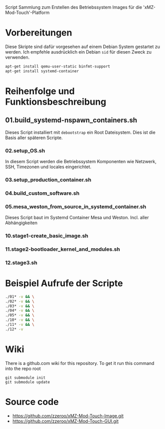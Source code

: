 Script Sammlung zum Erstellen des Betriebssystem Images für die 'xMZ-Mod-Touch'-Platform

# Vorbereitungen
Diese Skripte sind dafür vorgesehen auf einem Debian System gestartet zu werden.
Ich empfehle ausdrücklich ein Debian `sid` für diesen Zweck zu verwenden.

```bash
apt-get install qemu-user-static binfmt-support
apt-get install systemd-container
```


# Reihenfolge und Funktionsbeschreibung

## 01.build_systemd-nspawn_containers.sh
Dieses Script installiert mit `debootstrap` ein Root Dateisystem. Dies ist die Basis aller späteren Scripte.

### 02.setup_OS.sh
In diesem Script werden die Betriebssystem Komponenten wie Netzwerk, SSH, Timezonen und locales eingerichtet.

### 03.setup_production_container.sh
### 04.build_custom_software.sh
### 05.mesa_weston_from_source_in_systemd_container.sh
Dieses Script baut im Systemd Container Mesa und Weston. Incl. aller Abhängigkeiten


### 10.stage1-create_basic_image.sh
### 11.stage2-bootloader_kernel_and_modules.sh
### 12.stage3.sh

# Beispiel Aufrufe der Scripte
```bash
./01* -v && \
./02* -v && \
./03* -v && \
./04* -v && \
./05* -v && \
./10* -v && \
./11* -v && \
./12* -v
```

# Wiki

There is a github.com wiki for this repository. To get it run this command
into the repo root

    git submodule init
    git submodule update


# Source code

- https://github.com/zzeroo/xMZ-Mod-Touch-Image.git
- https://github.com/zzeroo/xMZ-Mod-Touch-GUI.git
